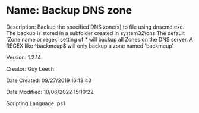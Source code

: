 ﻿# Name: Backup DNS zone

Description: Backup the specified DNS zone(s) to file using dnscmd.exe. The backup is stored in a subfolder created in system32\dns
The default 'Zone name or regex' setting of * will backup all Zones on the DNS server.
A REGEX like ^backmeup$ will only backup a zone named 'backmeup'


Version: 1.2.14

Creator: Guy Leech

Date Created: 09/27/2019 16:13:43

Date Modified: 10/06/2022 15:10:22

Scripting Language: ps1

